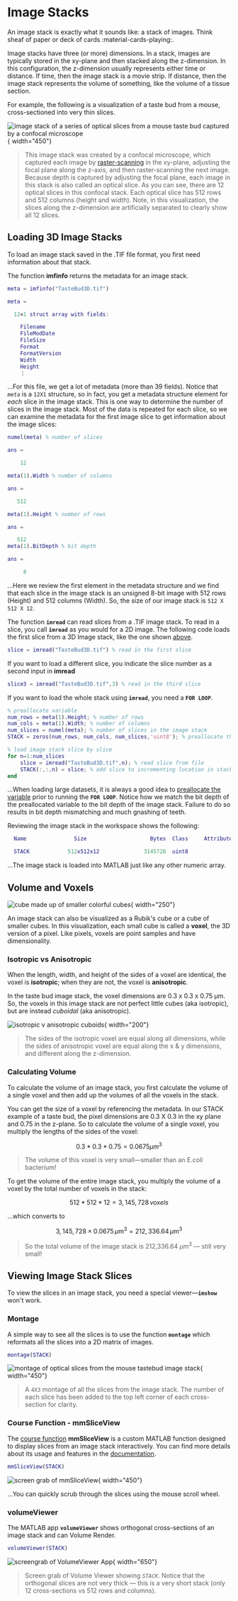 # Image Stacks

An image stack is exactly what it sounds like: a stack of images. Think sheaf of paper or deck of cards :material-cards-playing:.

<!-- ![deck of cards](images/card-game-deck-letters-b675be-1024.jpg){ width="250"} -->

Image stacks have three (or more) dimensions. In a stack, images are typically stored in the xy-plane and then stacked along the z-dimension. In this configuration, the z-dimension usually represents either time or distance. If time, then the image stack is a movie strip. If distance, then the image stack represents the volume of something, like the volume of a tissue section.

For example, the following is a visualization of a taste bud from a mouse, cross-sectioned into very thin slices.  

![image stack of a series of optical slices from a mouse taste bud captured by a confocal microscope](images/image-stack-tastebud-grayscale.png){ width="450"}

>This image stack was created by a confocal microscope, which captured each image by [raster-scanning](https://en.wikipedia.org/wiki/Confocal_microscopy) in the xy-plane, adjusting the focal plane along the z-axis, and then raster-scanning the next image. Because depth is captured by adjusting the focal plane, each image in this stack is also called an optical slice. As you can see, there are 12 optical slices in this confocal stack. Each optical slice has 512 rows and 512 columns (height and width). Note, in this visualization, the slices along the z-dimension are artificially separated to clearly show all 12 slices.

## Loading 3D Image Stacks

To load an image stack saved in the .TIF file format, you first need information about that stack.

The function **imfinfo** returns the metadata for an image stack.

```matlab linenums="1" title="Load the metadata"
meta = imfinfo("TasteBud3D.tif")
```

```matlab title="Output from imfinfo"
meta = 

  12×1 struct array with fields:

    Filename
    FileModDate
    FileSize
    Format
    FormatVersion
    Width
    Height
    ⋮
```

…For this file, we get a lot of metadata (more than 39 fields). Notice that *`meta`* is a `12X1` structure, so in fact, you get a metadata structure element for *each* slice in the image stack. This is one way to determine the number of slices in the image stack. Most of the data is repeated for each slice, so we can examine the metadata for the first image slice to get information about the image slices:

```matlab title="Review element 1 of the metadata structure"
numel(meta) % number of slices

ans = 

    12

meta(1).Width % number of columns

ans =

   512

meta(1).Height % number of rows

ans =

   512
meta(1).BitDepth % bit depth

ans =

     8
```

…Here we review the first element in the metadata structure and we find that each slice in the image stack is an unsigned 8-bit image with 512 rows (Height) and 512 columns (Width). So, the size of our image stack is `512 X 512 X 12`.

The function **`imread`** can read slices from a .TIF image stack. To read in a slice, you call **`imread`** as you would for a 2D image. The following code loads the first slice from a 3D Image stack, like the one shown [above](#image-stacks).

```matlab linenums="1" title="Read a single slice using imread"
slice = imread("TasteBud3D.tif") % read in the first slice
```

If you want to load a different slice, you indicate the slice number as a second input in **imread**

```matlab linenums="1" title="Indicate which slice to read using imread"
slice3 = imread("TasteBud3D.tif",3) % read in the third slice
```

If you want to load the whole stack using **`imread`**, you need a **`FOR LOOP`**.

```matlab linenums="1" title="Load a TIF image stack using imread"
% preallocate variable
num_rows = meta(1).Height; % number of rows
num_cols = meta(1).Width; % number of columns
num_slices = numel(meta); % number of slices in the image stack
STACK = zeros(num_rows, num_cols, num_slices,'uint8'); % preallocate the variable as a uint8 3D array

% load image stack slice by slice
for n=1:num_slices
    slice = imread("TasteBud3D.tif",n); % read slice from file
    STACK(:,:,n) = slice; % add slice to incrementing location in stack
end
```

…When loading large datasets, it is always a good idea to [preallocate the variable](https://www.mathworks.com/help/matlab/matlab_prog/preallocating-arrays.html) prior to running the **`FOR LOOP`**. Notice how we match the bit depth of the preallocated variable to the bit depth of the image stack. Failure to do so results in bit depth mismatching and much gnashing of teeth.

Reviewing the image stack in the workspace shows the following:

```matlab title="Output from whos"
  Name               Size                    Bytes  Class     Attributes

  STACK            512x512x12              3145728  uint8               
```

…The image stack is loaded into MATLAB just like any other numeric array.

## Volume and Voxels

![cube made up of smaller colorful cubes](images/volume-cubes.png){ width="250"}

An image stack can also be visualized as a Rubik's cube or a cube of smaller cubes. In this visualization, each small cube is called a **voxel**, the 3D version of a pixel. Like pixels, voxels are point samples and have dimensionality.

### Isotropic vs Anisotropic

When the length, width, and height of the sides of a voxel are identical, the voxel is **isotropic**; when they are not, the voxel is **anisotropic**.

In the taste bud image stack, the voxel dimensions are 0.3 x 0.3 x 0.75 µm. So, the voxels in this image stack are not perfect little cubes (aka isotropic), but are instead *cuboidal* (aka anisotropic).

![isotropic v anisotropic cuboids](images/iso-v-anisotropic.png){ width="200"}

>The sides of the isotropic voxel are equal along all dimensions, while the sides of anisotropic voxel are equal along the x & y dimensions, and different along the z-dimension.

### Calculating Volume

To calculate the volume of an image stack, you first calculate the volume of a single voxel and then add up the volumes of all the voxels in the stack.

You can get the size of a voxel by referencing the metadata. In our STACK example of a taste bud, the pixel dimensions are 0.3 X 0.3 in the xy plane and 0.75 in the z-plane. So to calculate the volume of a single voxel, you multiply the lengths of the sides of the voxel:

$$
0.3 * 0.3 * 0.75 = 0.0675 µm^3
$$

>The volume of this voxel is very small—smaller than an E.coli bacterium!

To get the volume of the entire image stack, you multiply the volume of a voxel by the total number of voxels in the stack:

$$
512 * 512 * 12 = 3,145,728 \, voxels
$$

…which converts to

$$
3,145,728 \times 0.0675 \, \mu\text{m}^3 = 212,336.64 \, \mu\text{m}^3
$$

>So the total volume of the image stack is 212,336.64 $µm^3$ — still very small!

## Viewing Image Stack Slices

To view the slices in an image stack, you need a special viewer—**`imshow`** won't work.

### Montage

A simple way to see all the slices is to use the function **`montage`** which reformats all the slices into a 2D matrix of images.

```matlab linenums="1" title="View slices as a montage"
montage(STACK)
```

![montage of optical slices from the mouse tastebud image stack](images/image-stack-montage-grayscale.png){ width="450"}

>A `4X3` montage of all the slices from the image stack. The number of each slice has been added to the top left corner of each cross-section for clarity.

### Course Function - mmSliceView

The [course function](../courseFunctions/index.md) **mmSliceView** is a custom MATLAB function designed to display slices from an image stack interactively. You can find more details about its usage and features in the [documentation](../courseFunctions/mmSliceView.md).

```matlab linenums="1" title="mmSliceView"
mmSliceView(STACK)
```

![screen grab of mmSliceView](images/mmSliceView-screengrab.png){ width="450"}

…You can quickly scrub through the slices using the mouse scroll wheel.

### volumeViewer

The  MATLAB app **`volumeViewer`** shows orthogonal cross-sections of an image stack and can Volume Render.

```matlab linenums="1" title="Volume Viewer"
volumeViewer(STACK)
```

![screengrab of VolumeViewer App](images/volumeViewer-screengrab-STACK.png){ width="650"}

>Screen grab of Volume Viewer showing *`STACK`*. Notice that the orthogonal slices are not very thick — this is a very short stack (only 12 cross-sections vs 512 rows and columns).
